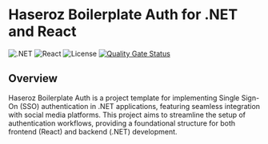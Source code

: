 # Haseroz Boilerplate Auth for .NET and React

![.NET](https://img.shields.io/badge/.NET-5C2D91?style=for-the-badge&logo=.net&logoColor=white)
![React](https://img.shields.io/badge/React-61DAFB?style=for-the-badge&logo=react&logoColor=white)
![License](https://img.shields.io/github/license/gabrielrabreu/Haseroz.SharedKernel.Testing.DotNet?style=for-the-badge)
[![Quality Gate Status](https://sonarcloud.io/api/project_badges/measure?project=gabrielrabreu_Haseroz.Boilerplate.Auth&metric=alert_status&style=for-the-badge)](https://sonarcloud.io/dashboard?id=gabrielrabreu_Haseroz.Boilerplate.Auth)

## Overview

Haseroz Boilerplate Auth is a project template for implementing Single Sign-On (SSO) authentication in .NET applications, featuring seamless integration with social media platforms. This project aims to streamline the setup of authentication workflows, providing a foundational structure for both frontend (React) and backend (.NET) development.
